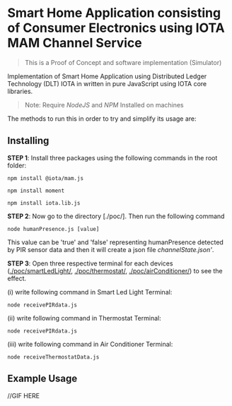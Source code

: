 # Smart Home Application consisting of Consumer Electronics using IOTA MAM Channel Service

> This is a Proof of Concept and software implementation (Simulator)

Implementation of Smart Home Application using Distributed Ledger Technology (DLT) IOTA in written in pure JavaScript using IOTA core libraries.

> Note: Require *NodeJS* and *NPM* Installed on machines

The methods to run this in order to try and simplify its usage are:

## Installing

**STEP 1**: Install three packages using the following commands in the root folder:

```shell
npm install @iota/mam.js
```

```shell
npm install moment
```

```shell
npm install iota.lib.js
```

**STEP 2**: Now go to the directory [./poc/]. Then run the following command 

```shell
node humanPresence.js [value]
```

This value can be 'true' and 'false' representing humanPresence detected by PIR sensor data and then it will create a json file *channelState.json'*.

**STEP 3**: Open three respective terminal for each devices ([./poc/smartLedLight/](./poc/smartLedLight/receivePIRdata.js), [./poc/thermostat/](./poc/thermostat/receivePIRdata.js), [./poc/airConditioner/](./poc/airConditioner/receiveThermostatData.js)) to see the effect. 

(i) write following command in Smart Led Light Terminal:
```shell
node receivePIRdata.js
```

(ii) write following command in Thermostat Terminal:
```shell
node receivePIRdata.js
```

(iii) write following command in Air Conditioner Terminal:
```shell
node receiveThermostatData.js
```

## Example Usage

//GIF HERE
